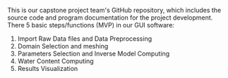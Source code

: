 This is our capstone project team's GitHub repository, which includes the source code and program documentation for the project development.
There 5 basic steps/functions (MVP) in our GUI software:
  1. Import Raw Data files and Data Preprocessing
  2. Domain Selection and meshing
  3. Parameters Selection and Inverse Model Computing
  4. Water Content Computing
  5. Results Visualization

